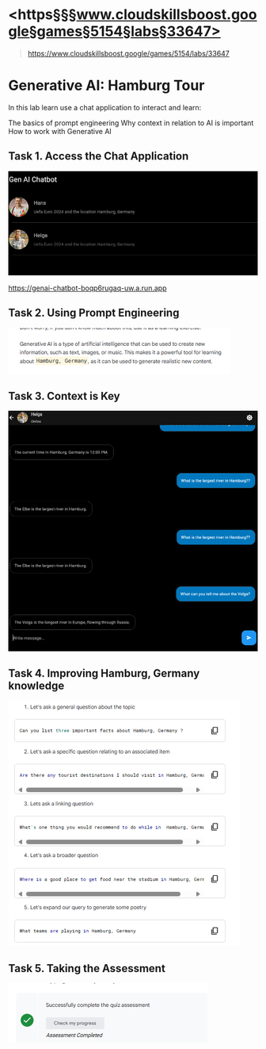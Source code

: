 # <https§§§www.cloudskillsboost.google§games§5154§labs§33647>
> <https://www.cloudskillsboost.google/games/5154/labs/33647>

# Generative AI: Hamburg Tour

In this lab learn use a chat application to interact and learn:

The basics of prompt engineering
Why context in relation to AI is important
How to work with Generative AI

## Task 1. Access the Chat Application

![alt text](image.png)

https://genai-chatbot-boqp6rugaq-uw.a.run.app 

## Task 2. Using Prompt Engineering

![alt text](image-1.png)


## Task 3. Context is Key

![alt text](image-2.png)

## Task 4. Improving Hamburg, Germany knowledge


![ ](image-4.png)

## Task 5. Taking the Assessment

![alt text](image-3.png)